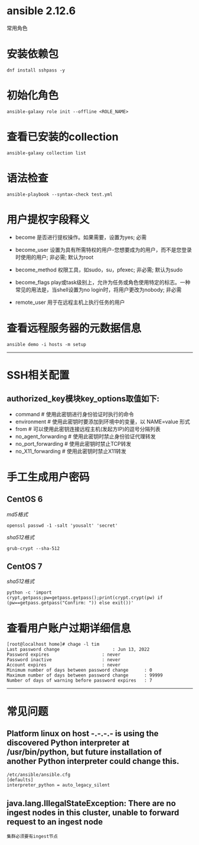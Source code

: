 # ansible 2.12.6
常用角色

# 安装依赖包  
  ```
  dnf install sshpass -y
  ```

# 初始化角色  
  ```
  ansible-galaxy role init --offline <ROLE_NAME>
  ```

# 查看已安装的collection
  ```
  ansible-galaxy collection list
  ```

# 语法检查  
  ```
  ansible-playbook --syntax-check test.yml
  ```

# 用户提权字段释义  
  - become          是否进行提权操作。如果需要，设置为yes; 必需  
  - become_user     设置为具有所需特权的用户-您想要成为的用户，而不是您登录时使用的用户; 非必需; 默认为root  
  - become_method   权限工具，如sudo，su，pfexec; 非必需; 默认为sudo  
  - become_flags    play或task级别上，允许为任务或角色使用特定的标志。一种常见的用法是，当shell设置为no login时，将用户更改为nobody; 非必需  

  - remote_user     用于在远程主机上执行任务的用户

# 查看远程服务器的元数据信息  
  ```
  ansible demo -i hosts -m setup
  ```


---
# SSH相关配置  
## authorized_key模块key_options取值如下:
  - command                 # 使用此密钥进行身份验证时执行的命令  
  - environment             # 使用此密钥时要添加到环境中的变量，以 NAME=value 形式  
  - from                    # 可以使用此密钥连接远程主机(发起方IP)的逗号分隔列表  
  - no_agent_forwarding     # 使用此密钥时禁止身份验证代理转发  
  - no_port_forwarding      # 使用此密钥时禁止TCP转发  
  - no_X11_forwarding       # 使用此密钥时禁止X11转发  


# 手工生成用户密码  
## CentOS 6  
*md5格式*  
```
openssl passwd -1 -salt 'yousalt' 'secret'
```
*sha512格式*  
```
grub-crypt --sha-512
```

## CentOS 7  
*sha512格式*  
```
python -c 'import crypt,getpass;pw=getpass.getpass();print(crypt.crypt(pw) if (pw==getpass.getpass("Confirm: ")) else exit())'
```

# 查看用户账户过期详细信息  
```
[root@localhost home]# chage -l tim
Last password change					: Jun 13, 2022
Password expires					: never
Password inactive					: never
Account expires						: never
Minimum number of days between password change		: 0
Maximum number of days between password change		: 99999
Number of days of warning before password expires	: 7
```




---
# 常见问题  
## Platform linux on host -.-.-.- is using the discovered Python interpreter at /usr/bin/python, but future installation of another Python interpreter could change this.  
```
/etc/ansible/ansible.cfg
[defaults]
interpreter_python = auto_legacy_silent
```

## java.lang.IllegalStateException: There are no ingest nodes in this cluster, unable to forward request to an ingest node  
```
集群必须要有ingest节点
```
